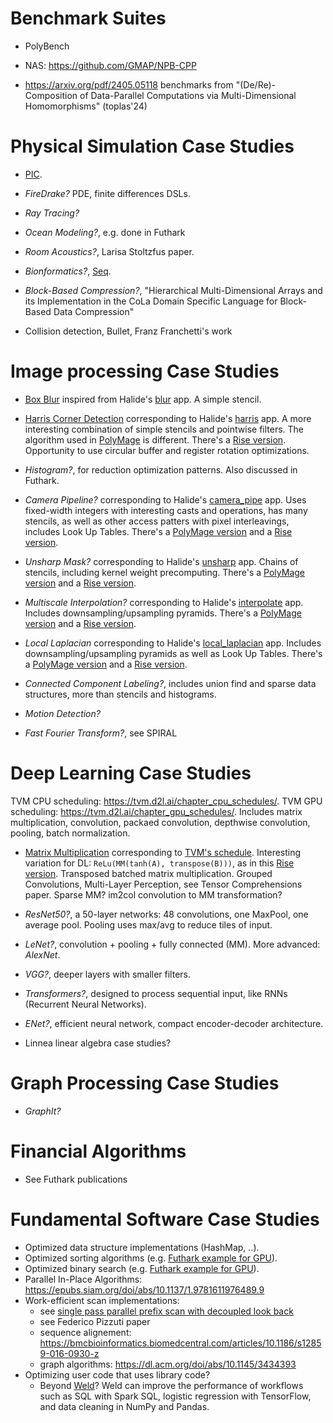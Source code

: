 # Benchmark Suites

- PolyBench
- NAS: https://github.com/GMAP/NPB-CPP

- https://arxiv.org/pdf/2405.05118
  benchmarks from "(De/Re)-Composition of Data-Parallel Computations via Multi-Dimensional Homomorphisms" (toplas'24)

# Physical Simulation Case Studies

- [PIC](pic).
- *FireDrake?* PDE, finite differences DSLs.
- *Ray Tracing?*
- *Ocean Modeling?*, e.g. done in Futhark
- *Room Acoustics?*, Larisa Stoltzfus paper.
- *Bionformatics?*, [Seq](https://dl.acm.org/doi/10.1145/3360551).
- *Block-Based Compression?*, "Hierarchical Multi-Dimensional Arrays and its
Implementation in the CoLa Domain Specific Language for Block-Based Data Compression"

- Collision detection, Bullet, Franz Franchetti's work

# Image processing Case Studies

- [Box Blur](box_blur) inspired from Halide's [blur](https://github.com/halide/Halide/blob/0782d80b4907f94b4bc2b0df806306952ad39111/apps/blur/) app. A simple stencil.

- [Harris Corner Detection](harris) corresponding to Halide's [harris](https://github.com/halide/Halide/blob/0782d80b4907f94b4bc2b0df806306952ad39111/apps/harris/) app. A more interesting combination of simple stencils and pointwise filters. The algorithm used in [PolyMage](https://bitbucket.org/udayb/polymage/src/e28327c/sandbox/apps/python/img_proc/harris
) is different. There's a [Rise version](https://github.com/rise-lang/shine/blob/fc3423da41fbfdf2373e007848d16936756cae77/src/main/scala/apps/harrisCornerDetectionHalide.scala). Opportunity to use circular buffer and register rotation optimizations.

- *Histogram?*, for reduction optimization patterns. Also discussed in Futhark.

- *Camera Pipeline?* corresponding to Halide's [camera_pipe](https://github.com/halide/Halide/blob/0782d80b4907f94b4bc2b0df806306952ad39111/apps/camera_pipe/) app. Uses fixed-width integers with interesting casts and operations, has many stencils, as well as other access patters with pixel interleavings, includes Look Up Tables. There's a [PolyMage version](https://bitbucket.org/udayb/polymage/src/e28327c/sandbox/apps/python/img_proc/campipe) and a [Rise version](https://github.com/rise-lang/shine/blob/fc3423da41fbfdf2373e007848d16936756cae77/src/main/scala/apps/cameraPipeline.scala).

- *Unsharp Mask?* corresponding to Halide's [unsharp](https://github.com/halide/Halide/blob/0782d80b4907f94b4bc2b0df806306952ad39111/apps/unsharp/) app. Chains of stencils, including kernel weight precomputing. There's a [PolyMage version](https://bitbucket.org/udayb/polymage/src/e28327c/sandbox/apps/python/img_proc/unsharp_mask) and a [Rise version](https://github.com/rise-lang/shine/blob/fc3423da41fbfdf2373e007848d16936756cae77/src/main/scala/apps/unsharpMask.scala).

- *Multiscale Interpolation?* corresponding to Halide's [interpolate](https://github.com/halide/Halide/blob/0782d80b4907f94b4bc2b0df806306952ad39111/apps/interpolate/) app. Includes downsampling/upsampling pyramids. There's a [PolyMage version](https://bitbucket.org/udayb/polymage/src/e28327c/sandbox/apps/python/img_proc/interpolate) and a [Rise version](https://github.com/rise-lang/shine/blob/fc3423da41fbfdf2373e007848d16936756cae77/src/main/scala/apps/multiscaleInterpolation.scala).

- *Local Laplacian* corresponding to Halide's [local_laplacian](https://github.com/halide/Halide/blob/0782d80b4907f94b4bc2b0df806306952ad39111/apps/local_laplacian/) app. Includes downsampling/upsampling pyramids as well as Look Up Tables. There's a [PolyMage version](https://bitbucket.org/udayb/polymage/src/e28327c/sandbox/apps/python/img_proc/local_laplacian) and a [Rise version](https://github.com/rise-lang/shine/blob/fc3423da41fbfdf2373e007848d16936756cae77/src/main/scala/apps/localLaplacian.scala).

- *Connected Component Labeling?*, includes union find and sparse data structures, more than stencils and histograms.

- *Motion Detection?*

- *Fast Fourier Transform?*, see SPIRAL

# Deep Learning Case Studies

TVM CPU scheduling: https://tvm.d2l.ai/chapter_cpu_schedules/.
TVM GPU scheduling: https://tvm.d2l.ai/chapter_gpu_schedules/.
Includes matrix multiplication, convolution, packaed convolution, depthwise convolution, pooling, batch normalization.

- [Matrix Multiplication](matmul) corresponding to [TVM's schedule](https://tvm.apache.org/docs/how_to/optimize_operators/opt_gemm.html). Interesting variation for DL: `ReLu(MM(tanh(A), transpose(B)))`, as in this [Rise version](https://github.com/rise-lang/shine/blob/89545f3a326405d8715d704ff3bcd848515f1a4f/src/main/scala/apps/neuralNetworkPieces.scala). Transposed batched matrix multiplication. Grouped Convolutions, Multi-Layer Perception, see Tensor Comprehensions paper. Sparse MM? im2col convolution to MM transformation?

- *ResNet50?*, a 50-layer networks: 48 convolutions, one MaxPool, one average pool. Pooling uses max/avg to reduce tiles of input.

- *LeNet?*, convolution + pooling + fully connected (MM). More advanced: *AlexNet*.

- *VGG?*, deeper layers with smaller filters.

- *Transformers?*, designed to process sequential input, like RNNs (Recurrent Neural Networks).

- *ENet?*, efficient neural network, compact encoder-decoder architecture.

- Linnea linear algebra case studies?

# Graph Processing Case Studies

- *GraphIt?*

# Financial Algorithms

- See Futhark publications

# Fundamental Software Case Studies

- Optimized data structure implementations (HashMap, ..).
- Optimized sorting algorithms (e.g. [Futhark example for GPU](https://futhark-lang.org/examples/radix-sort.html)).
- Optimized binary search (e.g. [Futhark example for GPU](https://futhark-lang.org/examples/binary-search.html)).
- Parallel In-Place Algorithms: https://epubs.siam.org/doi/abs/10.1137/1.9781611976489.9
- Work-efficient scan implementations:
  - see [single pass parallel prefix scan with decoupled look back](https://research.nvidia.com/publication/2016-03_single-pass-parallel-prefix-scan-decoupled-look-back)
  - see Federico Pizzuti paper
  - sequence alignement: https://bmcbioinformatics.biomedcentral.com/articles/10.1186/s12859-016-0930-z
  - graph algorithms: https://dl.acm.org/doi/abs/10.1145/3434393
- Optimizing user code that uses library code?
  - Beyond [Weld](https://www.weld.rs/)? Weld can improve the performance of workflows such as SQL with Spark SQL, logistic regression with TensorFlow, and data cleaning in NumPy and Pandas.
